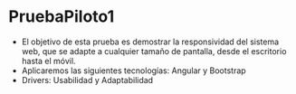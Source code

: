 # PruebaPiloto1
- El objetivo de esta prueba es demostrar la responsividad del sistema web, que se adapte a cualquier tamaño de pantalla, desde el escritorio hasta el móvil.
- Aplicaremos las siguientes tecnologías: Angular y Bootstrap
- Drivers: Usabilidad y Adaptabilidad

